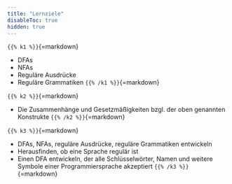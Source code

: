 ```yaml
---
title: "Lernziele"
disableToc: true
hidden: true
---
```



`{{% k1 %}}`{=markdown}
-   DFAs
-   NFAs
-   Reguläre Ausdrücke
-   Reguläre Grammatiken
`{{% /k1 %}}`{=markdown}

`{{% k2 %}}`{=markdown}
-   Die Zusammenhänge und Gesetzmäßigkeiten bzgl. der oben genannten Konstrukte
`{{% /k2 %}}`{=markdown}

`{{% k3 %}}`{=markdown}
-   DFAs, NFAs, reguläre Ausdrücke, reguläre Grammatiken entwickeln
-   Herausfinden, ob eine Sprache regulär ist
-   Einen DFA entwickeln, der alle Schlüsselwörter, Namen und weitere Symbole einer Programmiersprache akzeptiert
`{{% /k3 %}}`{=markdown}
